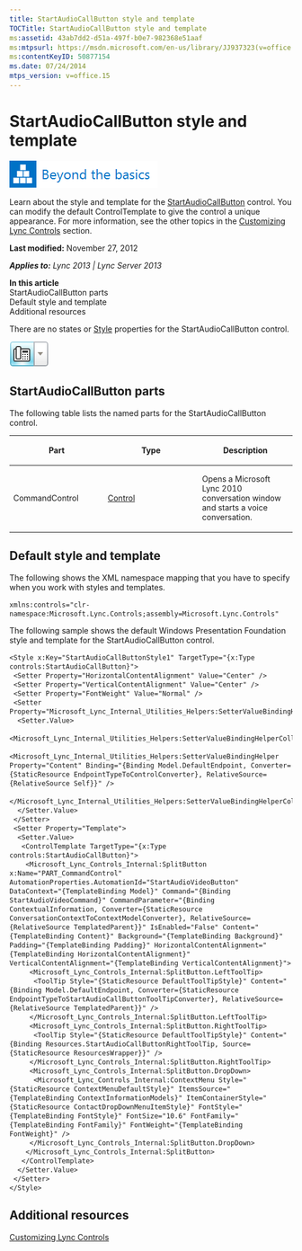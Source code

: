 ```yaml
---
title: StartAudioCallButton style and template
TOCTitle: StartAudioCallButton style and template
ms:assetid: 43ab7dd2-d51a-497f-b0e7-982368e51aaf
ms:mtpsurl: https://msdn.microsoft.com/en-us/library/JJ937323(v=office.15)
ms:contentKeyID: 50877154
ms.date: 07/24/2014
mtps_version: v=office.15
---
```


# StartAudioCallButton style and template

![Beyond the basics topic](images/JJ937254.mod_icon_beyondbasics_long(Office.15).png "Beyond the basics topic")

Learn about the style and template for the [StartAudioCallButton](https://msdn.microsoft.com/en-us/library/hh378744\(v=office.15\)) control. You can modify the default ControlTemplate to give the control a unique appearance. For more information, see the other topics in the [Customizing Lync Controls](customizing-lync-controls.md) section.

**Last modified:** November 27, 2012

***Applies to:** Lync 2013 | Lync Server 2013*

**In this article**  
StartAudioCallButton parts  
Default style and template  
Additional resources  

There are no states or [Style](http://msdn.microsoft.com/en-us/library/system.windows.style\(vs.95\).aspx) properties for the StartAudioCallButton control.

![StartAudioCallButton Control](images/JJ945562.StartAudioCallButtonControl(Office.15).png "StartAudioCallButton Control")

## StartAudioCallButton parts

The following table lists the named parts for the StartAudioCallButton control.

<table>
<colgroup>
<col style="width: 33%" />
<col style="width: 33%" />
<col style="width: 33%" />
</colgroup>
<thead>
<tr class="header">
<th><p>Part</p></th>
<th><p>Type</p></th>
<th><p>Description</p></th>
</tr>
</thead>
<tbody>
<tr class="odd">
<td><p>CommandControl</p></td>
<td><p><a href="http://msdn.microsoft.com/en-us/library/system.windows.controls.control.aspx">Control</a></p></td>
<td><p>Opens a Microsoft Lync 2010 conversation window and starts a voice conversation.</p></td>
</tr>
</tbody>
</table>

## Default style and template

The following shows the XML namespace mapping that you have to specify when you work with styles and templates.

    xmlns:controls="clr-namespace:Microsoft.Lync.Controls;assembly=Microsoft.Lync.Controls"

The following sample shows the default Windows Presentation Foundation style and template for the StartAudioCallButton control.

    <Style x:Key="StartAudioCallButtonStyle1" TargetType="{x:Type controls:StartAudioCallButton}">
     <Setter Property="HorizontalContentAlignment" Value="Center" />
     <Setter Property="VerticalContentAlignment" Value="Center" />
     <Setter Property="FontWeight" Value="Normal" />
     <Setter Property="Microsoft_Lync_Internal_Utilities_Helpers:SetterValueBindingHelper.PropertyBindingCollection">
      <Setter.Value>
       <Microsoft_Lync_Internal_Utilities_Helpers:SetterValueBindingHelperCollection>
        <Microsoft_Lync_Internal_Utilities_Helpers:SetterValueBindingHelper Property="Content" Binding="{Binding Model.DefaultEndpoint, Converter={StaticResource EndpointTypeToControlConverter}, RelativeSource={RelativeSource Self}}" />
       </Microsoft_Lync_Internal_Utilities_Helpers:SetterValueBindingHelperCollection>
      </Setter.Value>
     </Setter>
     <Setter Property="Template">
      <Setter.Value>
       <ControlTemplate TargetType="{x:Type controls:StartAudioCallButton}">
        <Microsoft_Lync_Controls_Internal:SplitButton x:Name="PART_CommandControl" AutomationProperties.AutomationId="StartAudioVideoButton" DataContext="{TemplateBinding Model}" Command="{Binding StartAudioVideoCommand}" CommandParameter="{Binding ContextualInformation, Converter={StaticResource ConversationContextToContextModelConverter}, RelativeSource={RelativeSource TemplatedParent}}" IsEnabled="False" Content="{TemplateBinding Content}" Background="{TemplateBinding Background}" Padding="{TemplateBinding Padding}" HorizontalContentAlignment="{TemplateBinding HorizontalContentAlignment}" VerticalContentAlignment="{TemplateBinding VerticalContentAlignment}">
         <Microsoft_Lync_Controls_Internal:SplitButton.LeftToolTip>
          <ToolTip Style="{StaticResource DefaultToolTipStyle}" Content="{Binding Model.DefaultEndpoint, Converter={StaticResource EndpointTypeToStartAudioCallButtonToolTipConverter}, RelativeSource={RelativeSource TemplatedParent}}" />
         </Microsoft_Lync_Controls_Internal:SplitButton.LeftToolTip>
         <Microsoft_Lync_Controls_Internal:SplitButton.RightToolTip>
          <ToolTip Style="{StaticResource DefaultToolTipStyle}" Content="{Binding Resources.StartAudioCallButtonRightToolTip, Source={StaticResource ResourcesWrapper}}" />
         </Microsoft_Lync_Controls_Internal:SplitButton.RightToolTip>
         <Microsoft_Lync_Controls_Internal:SplitButton.DropDown>
          <Microsoft_Lync_Controls_Internal:ContextMenu Style="{StaticResource ContextMenuDefaultStyle}" ItemsSource="{TemplateBinding ContextInformationModels}" ItemContainerStyle="{StaticResource ContactDropDownMenuItemStyle}" FontStyle="{TemplateBinding FontStyle}" FontSize="10.6" FontFamily="{TemplateBinding FontFamily}" FontWeight="{TemplateBinding FontWeight}" />
         </Microsoft_Lync_Controls_Internal:SplitButton.DropDown>
        </Microsoft_Lync_Controls_Internal:SplitButton>
       </ControlTemplate>
      </Setter.Value>
     </Setter>
    </Style>

## Additional resources

[Customizing Lync Controls](customizing-lync-controls.md)

